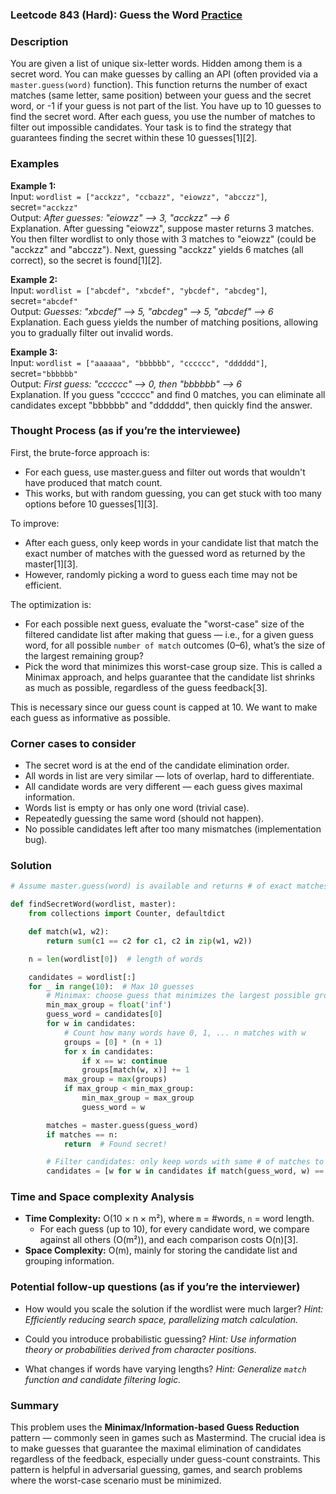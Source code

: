 ### Leetcode 843 (Hard): Guess the Word [Practice](https://leetcode.com/problems/guess-the-word)

### Description  
You are given a list of unique six-letter words. Hidden among them is a secret word. You can make guesses by calling an API (often provided via a `master.guess(word)` function). This function returns the number of exact matches (same letter, same position) between your guess and the secret word, or -1 if your guess is not part of the list. You have up to 10 guesses to find the secret word. After each guess, you use the number of matches to filter out impossible candidates. Your task is to find the strategy that guarantees finding the secret within these 10 guesses[1][2].

### Examples  

**Example 1:**  
Input: `wordlist = ["acckzz", "ccbazz", "eiowzz", "abcczz"]`, secret=`"acckzz"`  
Output: *After guesses: "eiowzz" ⟶ 3, "acckzz" ⟶ 6*  
Explanation. After guessing "eiowzz", suppose master returns 3 matches. You then filter wordlist to only those with 3 matches to "eiowzz" (could be "acckzz" and "abcczz"). Next, guessing "acckzz" yields 6 matches (all correct), so the secret is found[1][2].

**Example 2:**  
Input: `wordlist = ["abcdef", "xbcdef", "ybcdef", "abcdeg"]`, secret=`"abcdef"`  
Output: *Guesses: "xbcdef" ⟶ 5, "abcdeg" ⟶ 5, "abcdef" ⟶ 6*  
Explanation. Each guess yields the number of matching positions, allowing you to gradually filter out invalid words.

**Example 3:**  
Input: `wordlist = ["aaaaaa", "bbbbbb", "cccccc", "dddddd"]`, secret=`"bbbbbb"`  
Output: *First guess: "cccccc" ⟶ 0, then "bbbbbb" ⟶ 6*  
Explanation. If you guess "cccccc" and find 0 matches, you can eliminate all candidates except "bbbbbb" and "dddddd", then quickly find the answer.

### Thought Process (as if you’re the interviewee)  

First, the brute-force approach is:  
- For each guess, use master.guess and filter out words that wouldn't have produced that match count.  
- This works, but with random guessing, you can get stuck with too many options before 10 guesses[1][3].

To improve:  
- After each guess, only keep words in your candidate list that match the exact number of matches with the guessed word as returned by the master[1][3].
- However, randomly picking a word to guess each time may not be efficient.

The optimization is:
- For each possible next guess, evaluate the "worst-case" size of the filtered candidate list after making that guess — i.e., for a given guess word, for all possible `number of match` outcomes (0–6), what’s the size of the largest remaining group?  
- Pick the word that minimizes this worst-case group size. This is called a Minimax approach, and helps guarantee that the candidate list shrinks as much as possible, regardless of the guess feedback[3].

This is necessary since our guess count is capped at 10. We want to make each guess as informative as possible.

### Corner cases to consider  
- The secret word is at the end of the candidate elimination order.
- All words in list are very similar — lots of overlap, hard to differentiate.
- All candidate words are very different — each guess gives maximal information.
- Words list is empty or has only one word (trivial case).
- Repeatedly guessing the same word (should not happen).
- No possible candidates left after too many mismatches (implementation bug).

### Solution

```python
# Assume master.guess(word) is available and returns # of exact matches to secret

def findSecretWord(wordlist, master):
    from collections import Counter, defaultdict

    def match(w1, w2):
        return sum(c1 == c2 for c1, c2 in zip(w1, w2))

    n = len(wordlist[0])  # length of words

    candidates = wordlist[:]
    for _ in range(10):  # Max 10 guesses
        # Minimax: choose guess that minimizes the largest possible group in worst outcome
        min_max_group = float('inf')
        guess_word = candidates[0]
        for w in candidates:
            # Count how many words have 0, 1, ... n matches with w
            groups = [0] * (n + 1)
            for x in candidates:
                if x == w: continue
                groups[match(w, x)] += 1
            max_group = max(groups)
            if max_group < min_max_group:
                min_max_group = max_group
                guess_word = w

        matches = master.guess(guess_word)
        if matches == n:
            return  # Found secret!

        # Filter candidates: only keep words with same # of matches to guess_word
        candidates = [w for w in candidates if match(guess_word, w) == matches]
```

### Time and Space complexity Analysis  

- **Time Complexity:** O(10 × n × m²), where `m` = #words, `n` = word length.  
    - For each guess (up to 10), for every candidate word, we compare against all others (O(m²)), and each comparison costs O(n)[3].
- **Space Complexity:** O(m), mainly for storing the candidate list and grouping information.

### Potential follow-up questions (as if you’re the interviewer)  

- How would you scale the solution if the wordlist were much larger?
  *Hint: Efficiently reducing search space, parallelizing match calculation.*

- Could you introduce probabilistic guessing? 
  *Hint: Use information theory or probabilities derived from character positions.*

- What changes if words have varying lengths?
  *Hint: Generalize `match` function and candidate filtering logic.*

### Summary
This problem uses the **Minimax/Information-based Guess Reduction** pattern — commonly seen in games such as Mastermind. The crucial idea is to make guesses that guarantee the maximal elimination of candidates regardless of the feedback, especially under guess-count constraints. This pattern is helpful in adversarial guessing, games, and search problems where the worst-case scenario must be minimized.